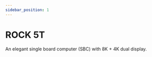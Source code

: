 ```yaml
---
sidebar_position: 1
---
```


# ROCK 5T

An elegant single board computer (SBC) with 8K + 4K dual display.

<DocCardList />
